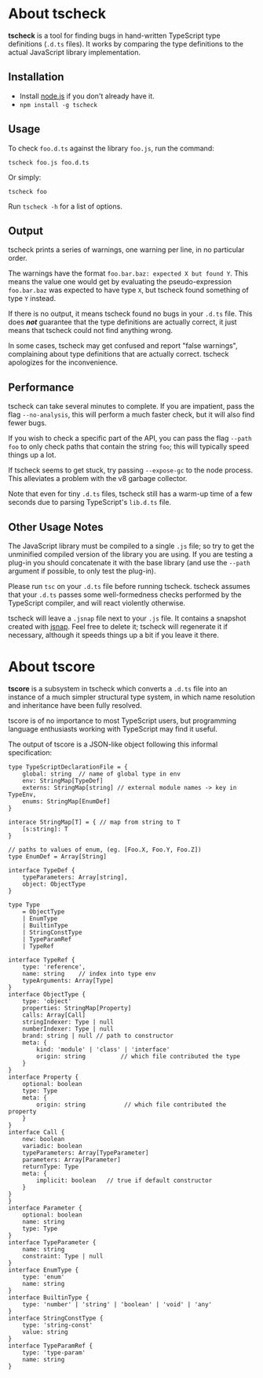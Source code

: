 About **tscheck**
=================

**tscheck** is a tool for finding bugs in hand-written TypeScript type definitions (`.d.ts` files). It works by comparing the type definitions to the actual JavaScript library implementation.

Installation
------------

 - Install [node.js](http://nodejs.org/) if you don't already have it.
 - `npm install -g tscheck`

Usage
-----

To check `foo.d.ts` against the library `foo.js`, run the command:

    tscheck foo.js foo.d.ts
    
Or simply:
    
    tscheck foo

Run `tscheck -h` for a list of options.

Output
------

tscheck prints a series of warnings, one warning per line, in no particular order.

The warnings have the format `foo.bar.baz: expected X but found Y`. This means the value one would get by evaluating the pseudo-expression `foo.bar.baz` was expected to have type `X`, but tscheck found something of type `Y` instead.

If there is no output, it means tscheck found no bugs in your `.d.ts` file. This does ***not*** guarantee that the type definitions are actually correct, it just means that tscheck could not find anything wrong.

In some cases, tscheck may get confused and report "false warnings", complaining about type definitions that are actually correct. tscheck apologizes for the inconvenience.


Performance
-----------

tscheck can take several minutes to complete. If you are impatient, pass the flag `--no-analysis`, this will perform a much faster check, but it will also find fewer bugs.

If you wish to check a specific part of the API, you can pass the flag `--path foo` to only check paths that contain the string `foo`; this will typically speed things up a lot.

If tscheck seems to get stuck, try passing `--expose-gc` to the node process. This alleviates a problem with the v8 garbage collector.

Note that even for tiny `.d.ts` files, tscheck still has a warm-up time of a few seconds due to parsing TypeScript's `lib.d.ts` file.

Other Usage Notes
-----------------

The JavaScript library must be compiled to a single `.js` file; so try to get the unminified compiled version of the library you are using. If you are testing a plug-in you should concatenate it with the base library (and use the `--path` argument if possible, to only test the plug-in).

Please run `tsc` on your `.d.ts` file before running tscheck. tscheck assumes that your `.d.ts` passes some well-formedness checks performed by the TypeScript compiler, and will react violently otherwise.

tscheck will leave a `.jsnap` file next to your `.js` file. It contains a snapshot created with [jsnap](https://github.com/asgerf/jsnap). Feel free to delete it; tscheck will regenerate it if necessary, although it speeds things up a bit if you leave it there.

About **tscore**
============

**tscore** is a subsystem in tscheck which converts a `.d.ts` file into an instance of a much simpler structural type system, in which name resolution and inheritance have been fully resolved.

tscore is of no importance to most TypeScript users, but programming language enthusiasts working with TypeScript may find it useful.

The output of tscore is a JSON-like object following this informal specification:

```
type TypeScriptDeclarationFile = {
	global: string 	// name of global type in env
	env: StringMap[TypeDef]
	externs: StringMap[string] // external module names -> key in TypeEnv,
	enums: StringMap[EnumDef]
}

interace StringMap[T] = { // map from string to T
	[s:string]: T 	
}

// paths to values of enum, (eg. [Foo.X, Foo.Y, Foo.Z])
type EnumDef = Array[String] 

interface TypeDef {
	typeParameters: Array[string],
	object: ObjectType
}

type Type
	= ObjectType 
	| EnumType 
	| BuiltinType 
	| StringConstType 
	| TypeParamRef 
	| TypeRef

interface TypeRef {
	type: 'reference',
	name: string 	// index into type env
	typeArguments: Array[Type]
}
interface ObjectType {
	type: 'object'
	properties: StringMap[Property]
	calls: Array[Call]
	stringIndexer: Type | null
	numberIndexer: Type | null
	brand: string | null // path to constructor
	meta: {
		kind: 'module' | 'class' | 'interface'
		origin: string 			// which file contributed the type
	}
}
interface Property {
	optional: boolean
	type: Type
	meta: {
		origin: string  	     // which file contributed the property
	}
}
interface Call {
	new: boolean
	variadic: boolean
	typeParameters: Array[TypeParameter]
	parameters: Array[Parameter]
	returnType: Type
	meta: {
		implicit: boolean 	// true if default constructor
	}
}
}
interface Parameter {
	optional: boolean
	name: string
	type: Type
}
interface TypeParameter {
	name: string
	constraint: Type | null
}
interface EnumType {
	type: 'enum'
	name: string
}
interface BuiltinType {
	type: 'number' | 'string' | 'boolean' | 'void' | 'any'
}
interface StringConstType {
	type: 'string-const'
	value: string
}
interface TypeParamRef {
	type: 'type-param'
	name: string
}
```
